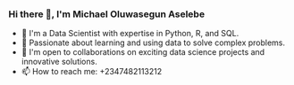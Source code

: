 ### Hi there 👋, I'm Michael Oluwasegun Aselebe

- 👀 I'm a Data Scientist with expertise in Python, R, and SQL.
- 🌱 Passionate about learning and using data to solve complex problems.
- 💞️ I'm open to collaborations on exciting data science projects and innovative solutions.
- 📫 How to reach me: +2347482113212


<!---
Aselebe/Aselebe is a ✨ special ✨ repository because its `README.md` (this file) appears on your GitHub profile.
You can click the Preview link to take a look at your changes.
--->
